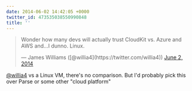 ```yaml
---
date: 2014-06-02 14:42:05 +0000
twitter_id: 473535038550990848
title: ''
---
```


<blockquote class="twitter-tweet"><p lang="en" dir="ltr">Wonder how many devs will actually trust CloudKit vs. Azure and AWS and…I dunno. Linux.</p>&mdash; James Williams ([@willia4](https://twitter.com/willia4)) <a href="https://twitter.com/willia4/status/473534222918242304?ref_src=twsrc%5Etfw">June 2, 2014</a></blockquote>
<script async src="https://platform.twitter.com/widgets.js" charset="utf-8"></script>

[@willia4](https://twitter.com/willia4) vs a Linux VM, there's no comparison. But I'd probably pick this over Parse or some other "cloud platform"
